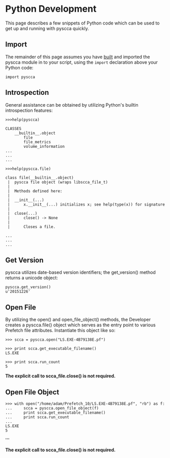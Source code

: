 # Python Development

This page describes a few snippets of Python code which can be used to get up and running with pyscca quickly.

## Import

The remainder of this page assumes you have [built](https://github.com/libyal/libscca/wiki/Building) and imported the pyscca module in to your script, using the ```import``` declaration above your Python code:

```import pyscca```

## Introspection

General assistance can be obtained by utilizing Python's builtin introspection features:

```
>>>help(pyscca)

CLASSES
    __builtin__.object
        file
        file_metrics
        volume_information    
...
...
...

```

```
>>>help(pyscca.file)

class file(__builtin__.object)
 |  pyscca file object (wraps libscca_file_t)
 |  
 |  Methods defined here:
 |  
 |  __init__(...)
 |      x.__init__(...) initializes x; see help(type(x)) for signature
 |  
 |  close(...)
 |      close() -> None
 |      
 |      Closes a file.

...
...
...
```

## Get Version

pyscca utilizes date-based version identifiers; the get_version() method returns a unicode object:

```
pyscca.get_version()
u'20151226'
```

## Open File

By utilizing the open() and open_file_object() methods, the Developer creates a pyscca.file() object which serves as the entry point to various Prefetch file attributes. Instantiate this object like so:

```
>>> scca = pyscca.open("LS.EXE-4B79138E.pf")

>>> print scca.get_executable_filename()
LS.EXE

>>> print scca.run_count
5
```

**The explicit call to scca_file.close() is not required.**

## Open File Object

```
>>> with open("/home/adam/Prefetch_10/LS.EXE-4B79138E.pf", "rb") as f:
...     scca = pyscca.open_file_object(f)
...     print scca.get_executable_filename()
...     print scca.run_count
... 
LS.EXE
5
```
'''

**The explicit call to scca_file.close() is not required.**
